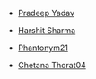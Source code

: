 
- [Pradeep Yadav](https://github.com/prads46)
- [Harshit Sharma](https://github.com/hs414171)

- [Phantonym21](https://github.com/Phantonym21)
- [Chetana Thorat04](https://github.com/CT0410)

